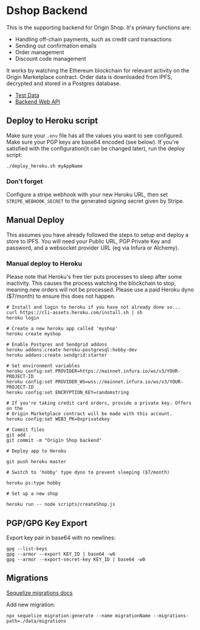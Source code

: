 # Dshop Backend

This is the supporting backend for Origin Shop. It's primary functions are:

- Handling off-chain payments, such as credit card transactions
- Sending out confirmation emails
- Order management
- Discount code management

It works by watching the Ethereum blockchain for relevant activity on the Origin
Marketplace contract. Order data is downloaded from IPFS, decrypted and stored
in a Postgres database.

- [Test Data](docs/index.md#manual-testing)
- [Backend Web API](docs/api.md)

## Deploy to Heroku script

Make sure your `.env` file has all the values you want to see configured. Make
sure your PGP keys are base64 encoded (see below). If you're satisfied with the
configuration(it can be changed later), run the deploy script:

    ./deploy_heroku.sh myAppName

### Don't forget

Configure a stripe webhook with your new Heroku URL, then set
`STRIPE_WEBHOOK_SECRET` to the generated signing secret given by Stripe.

## Manual Deploy

This assumes you have already followed the steps to setup and deploy a store to
IPFS. You will need your Public URL, PGP Private Key and password, and a
websocket provider URL (eg via Infura or Alchemy).

### Manual deploy to Heroku

Please note that Heroku's free tier puts processes to sleep after some
inactivity. This causes the process watching the blockchain to stop, meaning new
orders will not be processed. Please use a paid Heroku dyno (\$7/month) to
ensure this does not happen.

    # Install and login to heroku if you have not already done so...
    curl https://cli-assets.heroku.com/install.sh | sh
    heroku login

    # Create a new heroku app called 'myshop'
    heroku create myshop

    # Enable Postgres and Sendgrid addons
    heroku addons:create heroku-postgresql:hobby-dev
    heroku addons:create sendgrid:starter

    # Set environment variables
    heroku config:set PROVIDER=https://mainnet.infura.io/ws/v3/YOUR-PROJECT-ID
    heroku config:set PROVIDER_WS=wss://mainnet.infura.io/ws/v3/YOUR-PROJECT-ID
    heroku config:set ENCRYPTION_KEY=randomstring

    # If you're taking credit card orders, provide a private key. Offers on the
    # Origin Marketplace contract will be made with this account.
    heroku config:set WEB3_PK=0xprivatekey

    # Commit files
    git add .
    git commit -m "Origin Shop backend"

    # Deploy app to Heroku

    git push heroku master

    # Switch to 'hobby' type dyno to prevent sleeping ($7/month)

    heroku ps:type hobby

    # Set up a new shop

    heroku run -- node scripts/createShop.js

## PGP/GPG Key Export

Export key pair in base64 with no newlines:

    gpg --list-keys
    gpg --armor --export KEY_ID | base64 -w0
    gpg --armor --export-secret-key KEY_ID | base64 -w0

## Migrations

[Sequelize migrations docs](https://sequelize.org/master/manual/migrations.html)

Add new migration:

    npx sequelize migration:generate --name migrationName --migrations-path=./data/migrations
